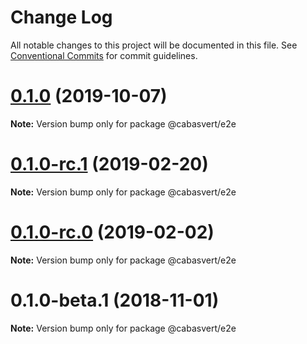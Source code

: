 # Change Log

All notable changes to this project will be documented in this file.
See [Conventional Commits](https://conventionalcommits.org) for commit guidelines.

# [0.1.0](https://github.com/cabasvert/cabasvert/compare/@cabasvert/e2e@0.1.0-rc.1...@cabasvert/e2e@0.1.0) (2019-10-07)

**Note:** Version bump only for package @cabasvert/e2e





# [0.1.0-rc.1](https://github.com/cabasvert/cabasvert/compare/@cabasvert/e2e@0.1.0-rc.0...@cabasvert/e2e@0.1.0-rc.1) (2019-02-20)

**Note:** Version bump only for package @cabasvert/e2e





# [0.1.0-rc.0](https://github.com/cabasvert/cabasvert/compare/@cabasvert/e2e@0.1.0-beta.1...@cabasvert/e2e@0.1.0-rc.0) (2019-02-02)

**Note:** Version bump only for package @cabasvert/e2e





# 0.1.0-beta.1 (2018-11-01)

**Note:** Version bump only for package @cabasvert/e2e
